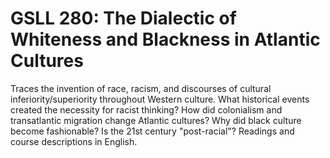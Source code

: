 # GSLL 280: The Dialectic of Whiteness and Blackness in Atlantic Cultures

Traces the invention of race, racism, and discourses of cultural inferiority/superiority throughout Western culture. What historical events created the necessity for racist thinking? How did colonialism and transatlantic migration change Atlantic cultures? Why did black culture become fashionable? Is the 21st century "post-racial"? Readings and course descriptions in English.